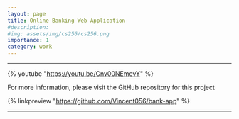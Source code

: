```yaml
---
layout: page
title: Online Banking Web Application 
#description: 
#img: assets/img/cs256/cs256.png
importance: 1
category: work
---
```


---

 {% youtube "https://youtu.be/Cnv00NEmevY" %}

For more information, please visit the GitHub repository for this project

{% linkpreview "https://github.com/Vincent056/bank-app" %}

---
